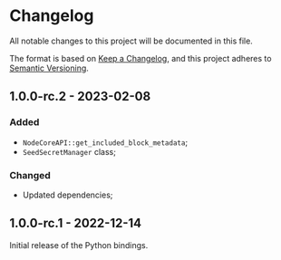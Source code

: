 # Changelog

All notable changes to this project will be documented in this file.

The format is based on [Keep a Changelog](https://keepachangelog.com/en/1.0.0/),
and this project adheres to [Semantic Versioning](https://semver.org/spec/v2.0.0.html).

<!-- ## Unreleased - YYYY-MM-DD

### Added

### Changed

### Deprecated

### Removed

### Fixed

### Security -->

## 1.0.0-rc.2 - 2023-02-08

### Added

- `NodeCoreAPI::get_included_block_metadata`;
- `SeedSecretManager` class;

### Changed

- Updated dependencies;

## 1.0.0-rc.1 - 2022-12-14

Initial release of the Python bindings.